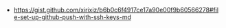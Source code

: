 - https://gist.github.com/xirixiz/b6b0c6f4917ce17a90e00f9b60566278#file-set-up-github-push-with-ssh-keys-md
